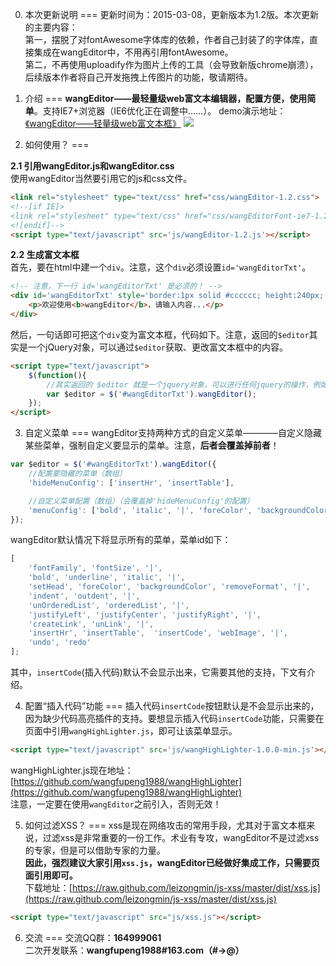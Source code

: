 0. 本次更新说明
===
更新时间为：2015-03-08，更新版本为1.2版。本次更新的主要内容：<br/>
第一，摆脱了对fontAwesome字体库的依赖，作者自己封装了的字体库，直接集成在wangEditor中，不用再引用fontAwesome。<br/>
第二，不再使用uploadify作为图片上传的工具（会导致新版chrome崩溃），后续版本作者将自己开发拖拽上传图片的功能，敬请期待。


1. 介绍
===
<b>wangEditor——最轻量级web富文本编辑器，配置方便，使用简单</b>。支持IE7+浏览器（IE6优化正在调整中……）。
demo演示地址：[《wangEditor——轻量级web富文本框》](http://www.cnblogs.com/wangfupeng1988/p/4198428.html#demo)
![](http://images.cnitblog.com/blog/138012/201502/022125432037564.png)

2. 如何使用？
===

<b>2.1 引用wangEditor.js和wangEditor.css</b><br/>
使用wangEditor当然要引用它的js和css文件。
```html
<link rel="stylesheet" type="text/css" href="css/wangEditor-1.2.css">
<!--[if IE]>
<link rel="stylesheet" type="text/css" href="css/wangEditorFont-ie7-1.2.css">
<![endif]-->
<script type="text/javascript" src='js/wangEditor-1.2.js'></script>
```

<b>2.2 生成富文本框</b><br/>
首先，要在html中建一个`div`。注意，这个`div`必须设置`id='wangEditorTxt'`。
```html
<!-- 注意，下一行 id='wangEditorTxt' 是必须的！ -->
<div id='wangEditorTxt' style='border:1px solid #cccccc; height:240px;'>
    <p>欢迎使用<b>wangEditor</b>，请输入内容...</p>
</div>
```
然后，一句话即可把这个`div`变为富文本框，代码如下。注意，返回的`$editor`其实是一个jQuery对象，可以通过`$editor`获取、更改富文本框中的内容。
```html
<script type="text/javascript">
    $(function(){
    	//其实返回的 $editor 就是一个jquery对象，可以进行任何jquery的操作，例如 $editor.html() ， $editor.text()
    	var $editor = $('#wangEditorTxt').wangEditor();
    });
</script>
```

3. 自定义菜单
===
wangEditor支持两种方式的自定义菜单————自定义隐藏某些菜单，强制自定义要显示的菜单。注意，<b>后者会覆盖掉前者</b>！
```javascript
var $editor = $('#wangEditorTxt').wangEditor({
	//配置要隐藏的菜单（数组）
    'hideMenuConfig': ['insertHr', 'insertTable'],

    //自定义菜单配置（数组）（会覆盖掉'hideMenuConfig'的配置）
    'menuConfig': ['bold', 'italic', '|', 'foreColor', 'backgroundColor']
});
```
wangEditor默认情况下将显示所有的菜单，菜单id如下：
```javascript
[
    'fontFamily', 'fontSize', '|', 
    'bold', 'underline', 'italic', '|', 
    'setHead', 'foreColor', 'backgroundColor', 'removeFormat', '|', 
    'indent', 'outdent', '|',
    'unOrderedList', 'orderedList', '|', 
    'justifyLeft', 'justifyCenter', 'justifyRight', '|', 
    'createLink', 'unLink', '|', 
    'insertHr', 'insertTable',  'insertCode', 'webImage', '|',
    'undo', 'redo'
];
```
其中，`insertCode`(插入代码)默认不会显示出来，它需要其他的支持，下文有介绍。

4. 配置“插入代码”功能
===
插入代码`insertCode`按钮默认是不会显示出来的，因为缺少代码高亮插件的支持。要想显示插入代码`insertCode`功能，只需要在页面中引用`wangHighLighter.js`，即可让该菜单显示。
```html
<script type="text/javascript" src='js/wangHighLighter-1.0.0-min.js'></script>
```
wangHighLighter.js现在地址：[https://github.com/wangfupeng1988/wangHighLighter](https://github.com/wangfupeng1988/wangHighLighter)<br/>
注意，一定要在使用`wangEditor`之前引入，否则无效！

5. 如何过滤XSS？
===
xss是现在网络攻击的常用手段，尤其对于富文本框来说，过滤xss是非常重要的一份工作。术业有专攻，wangEditor不是过滤xss的专家，但是可以借助专家的力量。<br />
<b>因此，强烈建议大家引用`xss.js`，wangEditor已经做好集成工作，只需要页面引用即可。</b> <br />
下载地址：[https://raw.github.com/leizongmin/js-xss/master/dist/xss.js](https://raw.github.com/leizongmin/js-xss/master/dist/xss.js)
```html
<script type="text/javascript" src="js/xss.js"></script>
```

6. 交流
===
交流QQ群：<b>164999061</b> <br />
二次开发联系：<b>wangfupeng1988#163.com（#->@）</b>